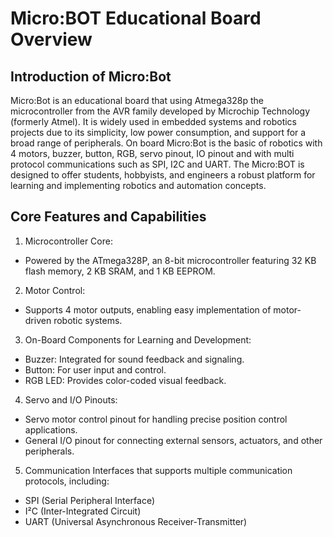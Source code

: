# Micro:BOT Educational Board Overview

## Introduction of Micro:Bot
Micro:Bot is an educational board that using Atmega328p the microcontroller from the AVR family developed by Microchip Technology (formerly Atmel). It is widely used in embedded systems and robotics projects due to its simplicity, low power consumption, and support for a broad range of peripherals. On board Micro:Bot is the basic of robotics with 4 motors, buzzer, button, RGB, servo pinout, IO pinout and with multi protocol communications such as SPI, I2C and UART. The Micro:BOT is designed to offer students, hobbyists, and engineers a robust platform for learning and implementing robotics and automation concepts.

## Core Features and Capabilities
1. Microcontroller Core:
  -   Powered by the ATmega328P, an 8-bit microcontroller featuring 32 KB flash memory, 2 KB SRAM, and 1 KB EEPROM.
2. Motor Control:
  -   Supports 4 motor outputs, enabling easy implementation of motor-driven robotic systems.
3. On-Board Components for Learning and Development:
  -   Buzzer: Integrated for sound feedback and signaling.
  -   Button: For user input and control.
  -   RGB LED: Provides color-coded visual feedback.
4. Servo and I/O Pinouts:
  -   Servo motor control pinout for handling precise position control applications.
  -   General I/O pinout for connecting external sensors, actuators, and other peripherals.
5. Communication Interfaces that supports multiple communication protocols, including:
  -   SPI (Serial Peripheral Interface)
  -   I²C (Inter-Integrated Circuit)
  -   UART (Universal Asynchronous Receiver-Transmitter)

